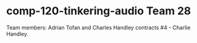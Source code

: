 # comp-120-tinkering-audio Team 28
Team members: Adrian Tofan and Charles Handley
contracts #4 - Charlie Handley.